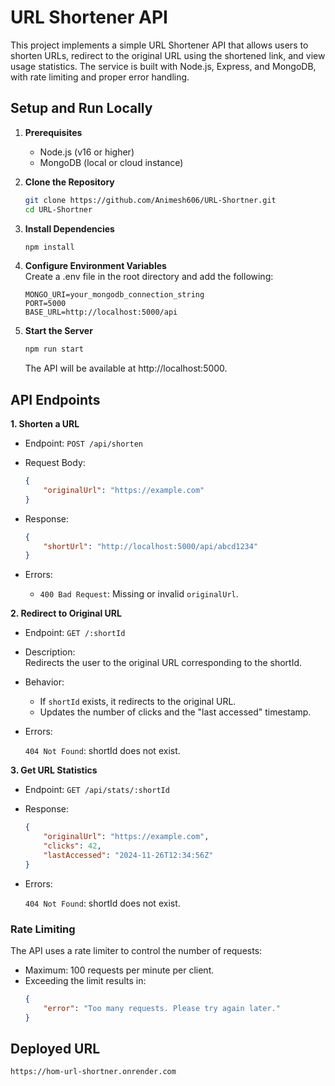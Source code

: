 # URL Shortener API
This project implements a simple URL Shortener API that allows users to shorten URLs, redirect to the original URL using the shortened link, and view usage statistics. The service is built with Node.js, Express, and MongoDB, with rate limiting and proper error handling.

## Setup and Run Locally
1. **Prerequisites**
    - Node.js (v16 or higher)
    - MongoDB (local or cloud instance)
2. **Clone the Repository**
    ```bash
    git clone https://github.com/Animesh606/URL-Shortner.git
    cd URL-Shortner
    ```
3. **Install Dependencies**
    ```bash
    npm install
    ```
4. **Configure Environment Variables**\
    Create a .env file in the root directory and add the following:

    ```plaintext
    MONGO_URI=your_mongodb_connection_string
    PORT=5000
    BASE_URL=http://localhost:5000/api
    ```
5. **Start the Server**
    ```bash
    npm run start
    ```
    The API will be available at http://localhost:5000.


## API Endpoints
**1. Shorten a URL**
- Endpoint: `POST /api/shorten`

- Request Body:

    ```json
    {
        "originalUrl": "https://example.com"
    }
    ```
- Response:

    ```json
    {
        "shortUrl": "http://localhost:5000/api/abcd1234"
    }
    ```
- Errors:

    - `400 Bad Request`: Missing or invalid `originalUrl`.

**2. Redirect to Original URL**
- Endpoint: `GET /:shortId`

- Description: \
    Redirects the user to the original URL corresponding to the shortId.

- Behavior:

    - If `shortId` exists, it redirects to the original URL.
    - Updates the number of clicks and the "last accessed" timestamp.

- Errors:

    `404 Not Found`: shortId does not exist.


**3. Get URL Statistics**
- Endpoint: `GET /api/stats/:shortId`

- Response:

    ```json
    {
        "originalUrl": "https://example.com",
        "clicks": 42,
        "lastAccessed": "2024-11-26T12:34:56Z"
    }
    ```
- Errors:

    `404 Not Found`: shortId does not exist.

### Rate Limiting
The API uses a rate limiter to control the number of requests:

- Maximum: 100 requests per minute per client.
- Exceeding the limit results in:
    ```json
    {
        "error": "Too many requests. Please try again later."
    }
    ```

## Deployed URL

```arduino
https://hom-url-shortner.onrender.com
```